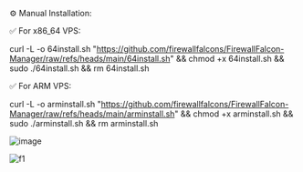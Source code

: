 ⚙️ Manual Installation:

✅ For x86_64 VPS:

curl -L -o 64install.sh "https://github.com/firewallfalcons/FirewallFalcon-Manager/raw/refs/heads/main/64install.sh" && chmod +x 64install.sh && sudo ./64install.sh && rm 64install.sh

✅ For ARM VPS:

curl -L -o arminstall.sh "https://github.com/firewallfalcons/FirewallFalcon-Manager/raw/refs/heads/main/arminstall.sh" && chmod +x arminstall.sh && sudo ./arminstall.sh && rm arminstall.sh





![image](https://github.com/user-attachments/assets/c008072f-97ee-4830-98ae-4cbd1623660a) 



![f1](https://github.com/user-attachments/assets/7a7c4717-c0a7-4472-bb01-423ba894d856)



